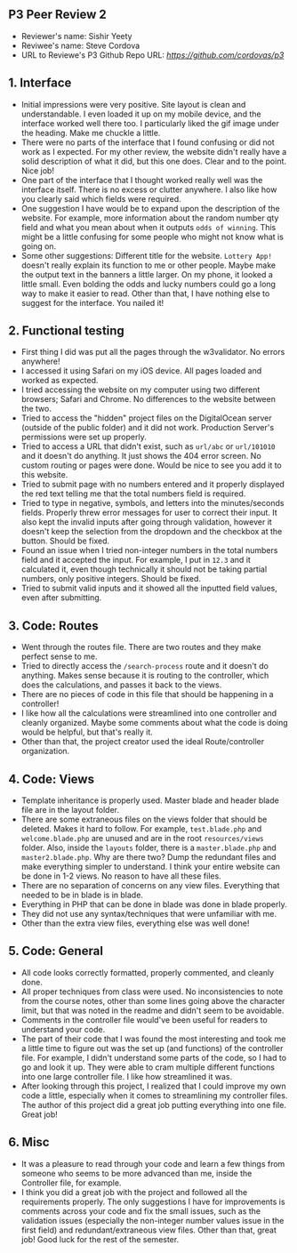 ## P3 Peer Review 2

+ Reviewer's name: Sishir Yeety
+ Reviwee's name: Steve Cordova
+ URL to Reviewe's P3 Github Repo URL: *<https://github.com/cordovas/p3>*

## 1. Interface

+ Initial impressions were very positive. Site layout is clean and understandable. I even loaded it up on my mobile device, and the interface worked well there too. I particularly liked the gif image under the heading. Make me chuckle a little.
+ There were no parts of the interface that I found confusing or did not work as I expected. For my other review, the website didn't really have a solid description of what it did, but this one
does. Clear and to the point. Nice job!
+ One part of the interface that I thought worked really well was the interface itself. There is no excess or clutter anywhere. I also like how you clearly said which fields were required.
+ One suggestion I have would be to expand upon the description of the website. For example, more
information about the random number qty field and what you mean about when it outputs `odds of winning`. This might be a little confusing for some people who might not know what is going on.
+ Some other suggestions: Different title for the website. `Lottery App!` doesn't really
explain its function to me or other people. Maybe make the output text in the banners a little larger. On my phone, it looked a little small. Even bolding the odds and lucky numbers could
go a long way to make it easier to read. Other than that, I have nothing else to suggest for the
interface. You nailed it!

## 2. Functional testing

+ First thing I did was put all the pages through the w3validator. No errors anywhere!
+ I accessed it using Safari on my iOS device. All pages loaded and worked as expected.
+ I tried accessing the website on my computer using two different browsers; Safari and Chrome. No differences to the website between the two.
+ Tried to access the "hidden" project files on the DigitalOcean server (outside of the public folder) and it did not work. Production Server's permissions were set up properly.
+ Tried to access a URL that didn't exist, such as `url/abc` or `url/101010` and it doesn't do anything. It just shows the 404 error screen. No custom routing or pages were done. Would be nice to see you add it to this website.
+ Tried to submit page with no numbers entered and it properly displayed the red text telling me that the total numbers field is required.
+ Tried to type in negative, symbols, and letters into the minutes/seconds fields. Properly threw error messages for user to correct their input. It also kept the invalid inputs after going through validation, however it doesn't keep the selection from the dropdown and the checkbox at the button. Should be fixed.
+ Found an issue when I tried non-integer numbers in the total numbers field and it accepted the input. For example, I put in `12.3` and it calculated it, even though technically it should not be taking partial numbers, only positive integers. Should be fixed.
+ Tried to submit valid inputs and it showed all the inputted field values, even after submitting.

## 3. Code: Routes

+ Went through the routes file. There are two routes and they make perfect sense to me.
+ Tried to directly access the `/search-process` route and it doesn't do anything. Makes sense because it is routing to the controller, which does the calculations, and passes it back to the views.
+ There are no pieces of code in this file that should be happening in a controller!
+ I like how all the calculations were streamlined into one controller and cleanly organized. Maybe some comments about what the code is doing would be helpful, but that's really it.
+ Other than that, the project creator used the ideal Route/controller organization.

## 4. Code: Views

+ Template inheritance is properly used. Master blade and header blade file are in the layout folder.
+ There are some extraneous files on the views folder that should be deleted. Makes it hard to follow. For example, `test.blade.php` and `welcome.blade.php` are unused and are in the root `resources/views` folder. Also, inside the `layouts` folder, there is a `master.blade.php` and `master2.blade.php`. Why are there two? Dump the redundant files and make everything simpler to understand. I think your entire website can be done in 1-2 views. No reason to have all these files.
+ There are no separation of concerns on any view files. Everything that needed to be in blade is in blade.
+ Everything in PHP that can be done in blade was done in blade properly.
+ They did not use any syntax/techniques that were unfamiliar with me.
+ Other than the extra view files, everything else was well done!

## 5. Code: General

+ All code looks correctly formatted, properly commented, and cleanly done.
+ All proper techniques from class were used. No inconsistencies to note from the course notes, other than some lines going above the character limit, but that was noted in the readme and didn't seem to be avoidable.
+ Comments in the controller file would've been useful for readers to understand your code.
+ The part of their code that I was found the most interesting and took me a little time to figure out was the set up (and functions) of the controller file. For example,
I didn't understand some parts of the code, so I had to go and look it up. They were able to cram multiple different functions into one large controller file. I like how streamlined it was.
+ After looking through this project, I realized that I could improve my own code a little, especially when it comes to streamlining my controller files. The author of this project did a great job putting everything into one file. Great job!

## 6. Misc

+ It was a pleasure to read through your code and learn a few things from someone who seems to be more advanced than me, inside the Controller file, for example.
+ I think you did a great job with the project and followed all the requirements properly. The only suggestions I have for improvements is comments across your code and fix the small issues, such as the validation issues (especially the non-integer number values issue in the first field) and redundant/extraneous view files. Other than that, great job! Good luck for the rest of the semester.
